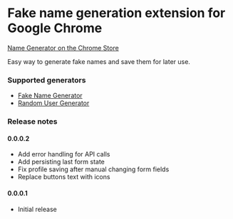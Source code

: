# Fake name generation extension for Google Chrome

[Name Generator on the Chrome Store](https://chrome.google.com/webstore/detail/name-generator/ldkklmldmddiahpjfablcmabdfhodpbi)

Easy way to generate fake names and save them for later use.

### Supported generators

* [Fake Name Generator](http://namefake.com/)
* [Random User Generator](https://randomuser.me/)

### Release notes

#### 0.0.0.2

 - Add error handling for API calls
 - Add persisting last form state
 - Fix profile saving after manual changing form fields
 - Replace buttons text with icons

#### 0.0.0.1

 - Initial release